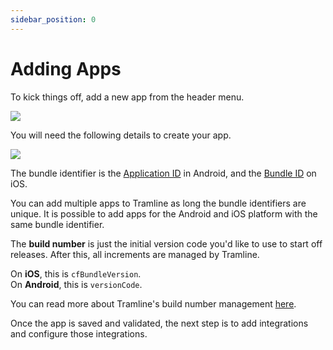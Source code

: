 ```yaml
---
sidebar_position: 0
---
```


# Adding Apps

To kick things off, add a new app from the header menu.

![](/img/add-new-app.png)

You will need the following details to create your app.

![](/img/create-new-app.png)

The bundle identifier is the [Application ID](https://developer.android.com/studio/build/configure-app-module#set-application-id) in Android, and the [Bundle ID](https://developer.apple.com/documentation/appstoreconnectapi/bundle_ids) on iOS.

You can add multiple apps to Tramline as long the bundle identifiers are unique. It is possible to add apps for the Android and iOS platform with the same bundle identifier.

The **build number** is just the initial version code you'd like to use to start off releases. After this, all increments are managed by Tramline.

On **iOS**, this is `cfBundleVersion`.<br />On **Android**, this is `versionCode`.

You can read more about Tramline's build number management [here](/docs/using-tramline/build-number).

Once the app is saved and validated, the next step is to add integrations and configure those integrations.
